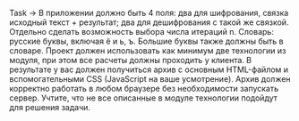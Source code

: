 Task ->
В приложении должно быть 4 поля:
два для шифрования, связка исходный текст + результат;
два для дешифрования с такой же связкой.
Отдельно сделать возможность выбора числа итераций n.
Словарь: русские буквы, включая ё и ь, ъ. Большие буквы также должны быть в словаре.
Проект должен использовать как минимум две технологии из модуля, при этом все расчеты должны проходить у клиента.
В результате у вас должен получиться архив с основным HTML-файлом и вспомогательными CSS (JavaScript на ваше усмотрение). Архив должен корректно работать в любом браузере без необходимости запускать сервер.
Учтите, что не все описанные в модуле технологии подойдут для решения задачи.
